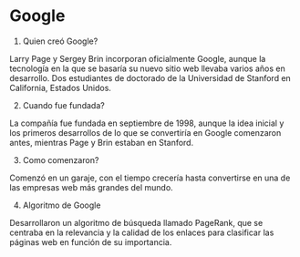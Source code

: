 # Google

1. Quien creó Google?

Larry Page y Sergey Brin incorporan oficialmente Google, aunque la tecnología en la que se basaría su nuevo sitio web llevaba varios años en desarrollo. Dos estudiantes de doctorado de la Universidad de Stanford en California, Estados Unidos.

2. Cuando fue fundada?

La compañía fue fundada en septiembre de 1998, aunque la idea inicial y los primeros desarrollos de lo que se convertiría en Google comenzaron antes, mientras Page y Brin estaban en Stanford.

3. Como comenzaron?

 Comenzó en un garaje, con el tiempo crecería hasta convertirse en una de las empresas web más grandes del mundo.

4. Algoritmo de Google

Desarrollaron un algoritmo de búsqueda llamado PageRank, que se centraba en la relevancia y la calidad de los enlaces para clasificar las páginas web en función de su importancia.



